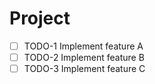 # Project

- [ ] TODO-1 Implement feature A
- [ ] TODO-2 Implement feature B
- [ ] TODO-3 Implement feature C
